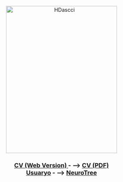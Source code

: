 
<p align="center">
<img width="300" height="400" alt="HDascci" src="https://github.com/user-attachments/assets/9f290860-ed7f-4b61-838b-bb8d55a4b22d" />
</p>

<h3 align="center">

<div id="webaddress">
  <a href="https://usuy-leon.github.io/cv//"><i class="fa-brands fa-bluesky"></i> CV (Web Version) </a> - -->
  <a href="https://usuy-leon.github.io/Usuy-Leon/Usuy_Tolosa_CVd.pdf"><i class="fa-brands fa-bluesky"></i> CV (PDF) </a>
</div>

<div id="webaddress">
  <a href="https://github.com/Usuy-Leon/"><i class="fa-brands fa-bluesky"></i>Usuaryo</a> - -->
  <a href="https://neurotree.org/beta/tree.php?pid=928916"><i class="fa-brands fa-bluesky"></i> NeuroTree</a>
</div>
</h3>

